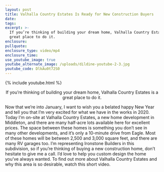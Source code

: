 ```yaml
---
layout: post
title: Valhalla Country Estates Is Ready for New Construction Buyers
date:
tags:
excerpt: >-
  If you’re thinking of building your dream home, Valhalla Country Estates is a
  great place to do it.
enclosure:
pullquote:
enclosure_type: video/mp4
enclosure_time:
use_youtube_image: true
youtube_alternate_image: /uploads/dildine-youtube-2-3.jpg
youtube_code: DlkAu0t72S0
---
```


{% include youtube.html %}<center>If you’re thinking of building your dream home, Valhalla Country Estates is a great place to do it.</center>

Now that we’re into January, I want to wish you a belated happy New Year and tell you that I’m very excited for what we have in the works in 2020. Today I’m on-site at Valhalla Country Estates, a new home development in Middleton, and there are many half-acre lots available here for excellent prices. The space between these homes is something you don’t see in many other developments, and it’s only a 10-minute drive from Eagle. Most of these homes will be between 2,500 and 3,000 square feet, and there are many RV garages too. I’m representing Ironstone Builders in this subdivision, so if you’re thinking of buying a new construction home, don’t hesitate to give me a call. I’d love to help you custom design the home you’ve always wanted. To find out more about Valhalla Country Estates and why this area is so desirable, watch this short video.